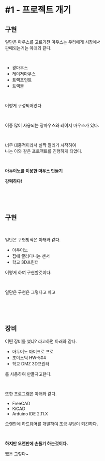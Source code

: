 # #1 - 프로젝트 개기

## 구현

일단은 마우스를 고르기전 마우스는 우리에게 시장에서\
판매되는거는 아래와 같다.

<br>

- 광마우스
- 레이저마우스
- 트랙포인트
- 트랙볼
<br>

이렇게 구성되어있다.

<br>

이중 많이 사용되는 광마우스와 레이저 마우스가 있다.

<br>

너무 대중적이라서 살짝 질리기 시작하여\
나는 이와 같은 프로젝트를 진행하게 되었다.

<br>

**아두이노를 이용한 마우스 만들기**

**강력하다!**

<br><br><br>

## 구현
<br>

일단은 구현방식은 아래와 같다.

- 아두이노
- 집에 굴러다니는 센서
- 학교 3D프린터


이렇게 하여 구현할것이다.

<br>

일단은 구현은 그렇다고 치고

<br><br><br>

## 장비

어떤 장비를 썼냐? 라고하면 아래와 같다.

- 아두이노 마이크로 프로
- 조이스틱 HW-504
- 학교 DMZ 3D프린터

를 사용하여 만들자고한다. 

<br>

또한 프로그램은 아래와 같다.

- FreeCAD
- KiCAD
- Arduino IDE 2.11.X

오랜만에 하드웨어를 개발하여 조금 부담이 되긴하다.

<br>

**하지만 오랜만에 손풀기 하는것이다.**

쨌든 그렇다~